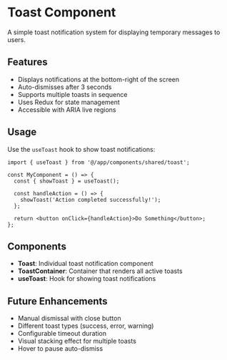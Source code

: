 # Toast Component

A simple toast notification system for displaying temporary messages to users.

## Features

- Displays notifications at the bottom-right of the screen
- Auto-dismisses after 3 seconds
- Supports multiple toasts in sequence
- Uses Redux for state management
- Accessible with ARIA live regions

## Usage

Use the `useToast` hook to show toast notifications:

```tsx
import { useToast } from '@/app/components/shared/toast';

const MyComponent = () => {
  const { showToast } = useToast();

  const handleAction = () => {
    showToast('Action completed successfully!');
  };

  return <button onClick={handleAction}>Do Something</button>;
};
```

## Components

- **Toast**: Individual toast notification component
- **ToastContainer**: Container that renders all active toasts
- **useToast**: Hook for showing toast notifications

## Future Enhancements

- Manual dismissal with close button
- Different toast types (success, error, warning)
- Configurable timeout duration
- Visual stacking effect for multiple toasts
- Hover to pause auto-dismiss
